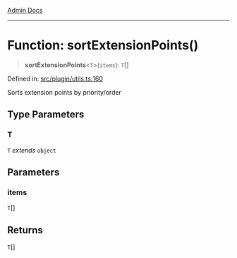 [Admin Docs](/)

***

# Function: sortExtensionPoints()

> **sortExtensionPoints**\<`T`\>(`items`): `T`[]

Defined in: [src/plugin/utils.ts:160](https://github.com/Sourya07/talawa-api/blob/4e4298c85a0d2c28affa824f2aab7ec32b5f3ac5/src/plugin/utils.ts#L160)

Sorts extension points by priority/order

## Type Parameters

### T

`T` *extends* `object`

## Parameters

### items

`T`[]

## Returns

`T`[]
